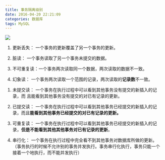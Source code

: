 ```yaml
---
title: 事务隔离级别
date: 2016-04-20 22:21:09
categories: 数据库
tags: MySQL
---
```



![](http://uploadfiles.nowcoder.com/images/20151114/705973_1447485016662_ACED241801E307EE7A39612F85A94EBF)   

1. 更新丢失：   一个事务的更新覆盖了另一个事务的更新。      

2. 脏读：          一个事务读取了另一个事务未提交的数据。    

3. 不可重复读：一个事务两次读取同一个数据，两次读取的数据不一致。    

4. 幻象读：       一个事务两次读取一个范围的记录，两次读取的**记录数**不一致。   


<!-- more -->


1. 未提交读： 一个事务在执行过程中可以看到其他事务没有提交的新插入的记录，而 且能看到其他事务没有提交的对已有记录的更新。    

2. 已提交读： 一个事务在执行过程中可以看到其他事务已经提交的新插入的记录，而且**能看到其他事务已经提交的对已有记录的更新。**   

3. 可重复读： 一个事务在执行过程中可以看到其他事务已经提交的新插入的记录，**但是不能看到其他其他事务对已有记录的更新**。  

4. 串行化： 一个事务在执行过程中完全看不到其他事务对数据库所做的更新。（事务执行的时候不允许别的事务并发执行。事务串行化执行，事务只能一个接着一个地执行，而不能并发执行）   



